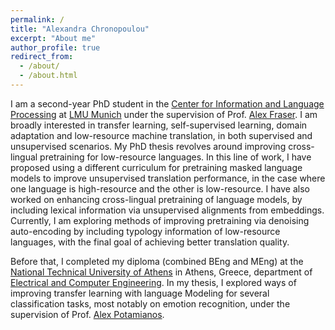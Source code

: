 ```yaml
---
permalink: /
title: "Alexandra Chronopoulou"
excerpt: "About me"
author_profile: true
redirect_from: 
  - /about/
  - /about.html
---
```



I am a second-year PhD student in the [Center for Information and Language Processing](https://www.cis.uni-muenchen.de/) at [LMU Munich](https://www.en.uni-muenchen.de/index.html) under the supervision of Prof. [Alex Fraser](https://www.cis.uni-muenchen.de/~fraser/). I am broadly interested in transfer learning, self-supervised learning, domain adaptation and low-resource machine translation, in both supervised and unsupervised scenarios. My PhD thesis revolves around improving cross-lingual pretraining for low-resource languages. In this line of work, I have proposed using a different curriculum for pretraining masked language models to improve unsupervised translation performance, in the case where one language is high-resource and the other is low-resource. I have also worked on enhancing cross-lingual pretraining of language models, by including lexical information via unsupervised alignments from embeddings. Currently, I am exploring methods of improving pretraining via denoising auto-encoding by including typology information of low-resource languages, with the final goal of achieving better translation quality. 

 Before that, I completed my diploma (combined BEng and MEng) at the [National Technical University of Athens](https://www.ntua.gr/en/) in Athens, Greece, department of [Electrical and Computer Engineering](https://www.ece.ntua.gr/en). In my thesis, I explored ways of improving transfer learning with language Modeling for several classification tasks, most notably on emotion recognition, under the supervision of Prof. [Alex Potamianos](https://scholar.google.com/citations?user=pBQViyUAAAAJ&hl=en). 